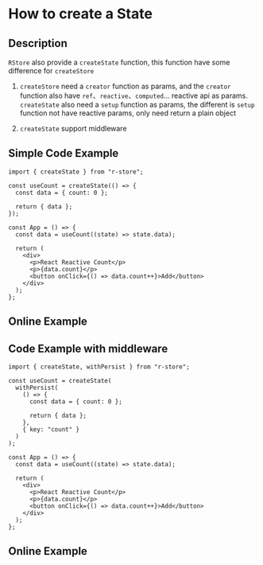 # How to create a State

## Description

`RStore` also provide a `createState` function, this function have some difference for `createStore`

1. `createStore` need a `creator` function as params, and the `creator` function also have `ref`、`reactive`、`computed`... reactive api as params. `createState` also need a `setup` function as params, the different is `setup` function not have reactive params, only need return a plain object

2. `createState` support middleware

## Simple Code Example

```tsx
import { createState } from "r-store";

const useCount = createState(() => {
  const data = { count: 0 };

  return { data };
});

const App = () => {
  const data = useCount((state) => state.data);

  return (
    <div>
      <p>React Reactive Count</p>
      <p>{data.count}</p>
      <button onClick={() => data.count++}>Add</button>
    </div>
  );
};
```

## Online Example

<script setup>
  import Create from '@theme/components/createState.vue'
  import CreateMiddleware from '@theme/components/createStateWithMiddleware.vue'
</script>

<Create />

## Code Example with middleware

```tsx
import { createState, withPersist } from "r-store";

const useCount = createState(
  withPersist(
    () => {
      const data = { count: 0 };

      return { data };
    },
    { key: "count" }
  )
);

const App = () => {
  const data = useCount((state) => state.data);

  return (
    <div>
      <p>React Reactive Count</p>
      <p>{data.count}</p>
      <button onClick={() => data.count++}>Add</button>
    </div>
  );
};
```

## Online Example

<CreateMiddleware />